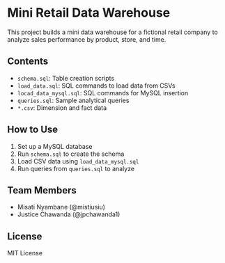 
# Mini Retail Data Warehouse

This project builds a mini data warehouse for a fictional retail company to analyze sales performance by product, store, and time.

## Contents

- `schema.sql`: Table creation scripts
- `load_data.sql`: SQL commands to load data from CSVs
- `locad_data_mysql.sql`: SQL commands for MySQL insertion
- `queries.sql`: Sample analytical queries
- `*.csv`: Dimension and fact data

## How to Use

1. Set up a MySQL database
2. Run `schema.sql` to create the schema
3. Load CSV data using `load_data_mysql.sql`
4. Run queries from `queries.sql` to analyze

## Team Members

- Misati Nyambane (@mistiusiu)
- Justice Chawanda (@jpchawanda1)

## License

MIT License
